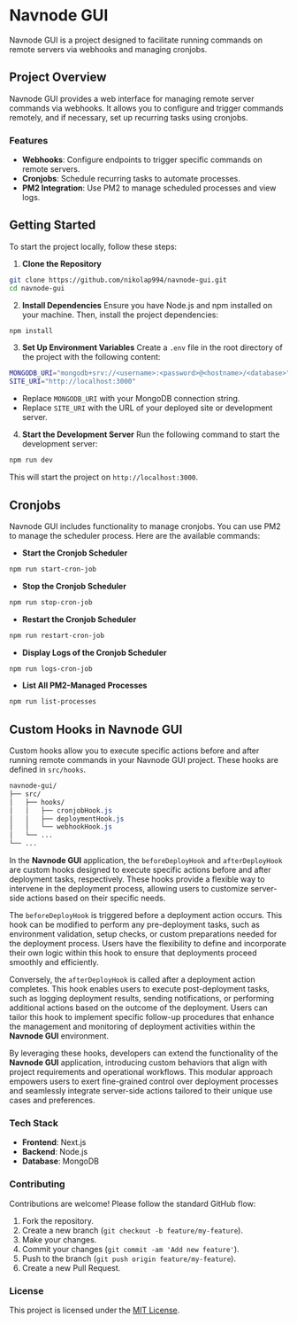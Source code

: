 # Navnode GUI

Navnode GUI is a project designed to facilitate running commands on remote servers via webhooks and managing cronjobs.

## Project Overview

Navnode GUI provides a web interface for managing remote server commands via webhooks. It allows you to configure and trigger commands remotely, and if necessary, set up recurring tasks using cronjobs.

### Features

- **Webhooks**: Configure endpoints to trigger specific commands on remote servers.
- **Cronjobs**: Schedule recurring tasks to automate processes.
- **PM2 Integration**: Use PM2 to manage scheduled processes and view logs.

## Getting Started

To start the project locally, follow these steps:

1. **Clone the Repository**
```bash
git clone https://github.com/nikolap994/navnode-gui.git
cd navnode-gui
```

2. **Install Dependencies**
Ensure you have Node.js and npm installed on your machine. Then, install the project dependencies:
```bash
npm install
```

3. **Set Up Environment Variables**
Create a `.env` file in the root directory of the project with the following content:

```bash
MONGODB_URI="mongodb+srv://<username>:<password>@<hostname>/<database>"
SITE_URI="http://localhost:3000"
```

- Replace `MONGODB_URI` with your MongoDB connection string.
- Replace `SITE_URI` with the URL of your deployed site or development server.

4. **Start the Development Server**
Run the following command to start the development server:
```bash
npm run dev
```

This will start the project on `http://localhost:3000`.

## Cronjobs

Navnode GUI includes functionality to manage cronjobs. You can use PM2 to manage the scheduler process. Here are the available commands:

- **Start the Cronjob Scheduler**
```bash
npm run start-cron-job
```

- **Stop the Cronjob Scheduler**
```bash
npm run stop-cron-job
```
- **Restart the Cronjob Scheduler**
```bash
npm run restart-cron-job
```
- **Display Logs of the Cronjob Scheduler**
```bash
npm run logs-cron-job
```
- **List All PM2-Managed Processes**
```bash
npm run list-processes
```

## Custom Hooks in Navnode GUI

Custom hooks allow you to execute specific actions before and after running remote commands in your Navnode GUI project. These hooks are defined in `src/hooks`.

```css
navnode-gui/
├── src/
│   ├── hooks/
│   │   ├── cronjobHook.js
│   │   ├── deploymentHook.js
│   │   └── webhookHook.js
│   └── ...
└── ...
```

In the **Navnode GUI** application, the `beforeDeployHook` and `afterDeployHook` are custom hooks designed to execute specific actions before and after deployment tasks, respectively. These hooks provide a flexible way to intervene in the deployment process, allowing users to customize server-side actions based on their specific needs.

The `beforeDeployHook` is triggered before a deployment action occurs. This hook can be modified to perform any pre-deployment tasks, such as environment validation, setup checks, or custom preparations needed for the deployment process. Users have the flexibility to define and incorporate their own logic within this hook to ensure that deployments proceed smoothly and efficiently.

Conversely, the `afterDeployHook` is called after a deployment action completes. This hook enables users to execute post-deployment tasks, such as logging deployment results, sending notifications, or performing additional actions based on the outcome of the deployment. Users can tailor this hook to implement specific follow-up procedures that enhance the management and monitoring of deployment activities within the **Navnode GUI** environment.

By leveraging these hooks, developers can extend the functionality of the **Navnode GUI** application, introducing custom behaviors that align with project requirements and operational workflows. This modular approach empowers users to exert fine-grained control over deployment processes and seamlessly integrate server-side actions tailored to their unique use cases and preferences.

### Tech Stack

- **Frontend**: Next.js
- **Backend**: Node.js
- **Database**: MongoDB

### Contributing

Contributions are welcome! Please follow the standard GitHub flow:

1. Fork the repository.
2. Create a new branch (`git checkout -b feature/my-feature`).
3. Make your changes.
4. Commit your changes (`git commit -am 'Add new feature'`).
5. Push to the branch (`git push origin feature/my-feature`).
6. Create a new Pull Request.

### License

This project is licensed under the [MIT License](LICENSE).
